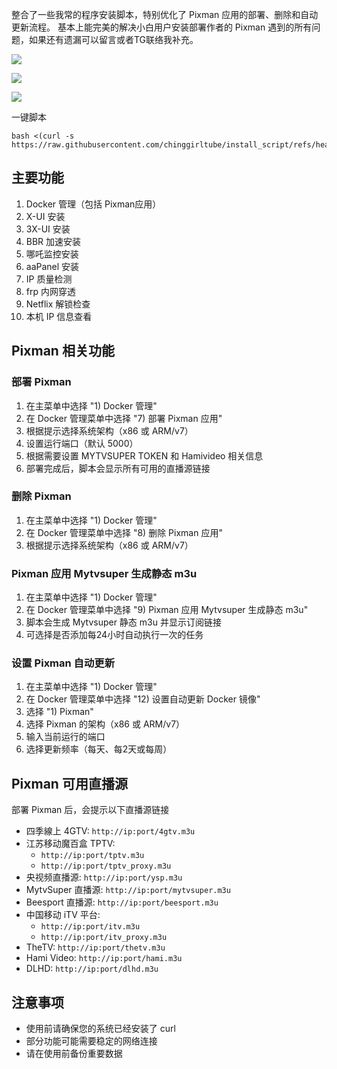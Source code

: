 整合了一些我常的程序安装脚本，特别优化了 Pixman 应用的部署、删除和自动更新流程。
基本上能完美的解决小白用户安装部署作者的 Pixman 遇到的所有问题，如果还有遗漏可以留言或者TG联络我补充。

![](https://img.pixman.cloud/photo/lolee/8153092b-7bba-4db7-929e-bbeeab7f5da1.png?x-oss-process=image%2Fresize%2Cw_1920)

![](https://img.pixman.cloud/photo/lolee/f91d8258-5227-46a4-aa78-994aabe0bba2.png?x-oss-process=image%2Fresize%2Cw_1920)

![](https://img.pixman.cloud/photo/lolee/77acf0e5-a04a-4cf7-9eee-2a327cc65ef4.png?x-oss-process=image%2Fresize%2Cw_1920)


一键脚本

```
bash <(curl -s https://raw.githubusercontent.com/chinggirltube/install_script/refs/heads/main/install_script.sh)
```



## 主要功能

1. Docker 管理（包括 Pixman应用）
2. X-UI 安装
3. 3X-UI 安装
4. BBR 加速安装
5. 哪吒监控安装
6. aaPanel 安装
7. IP 质量检测
8. frp 内网穿透
9. Netflix 解锁检查
10. 本机 IP 信息查看

## Pixman 相关功能

### 部署 Pixman

1. 在主菜单中选择 "1) Docker 管理"
2. 在 Docker 管理菜单中选择 "7) 部署 Pixman 应用"
3. 根据提示选择系统架构（x86 或 ARM/v7）
4. 设置运行端口（默认 5000）
5. 根据需要设置 MYTVSUPER TOKEN 和 Hamivideo 相关信息
6. 部署完成后，脚本会显示所有可用的直播源链接

### 删除 Pixman

1. 在主菜单中选择 "1) Docker 管理"
2. 在 Docker 管理菜单中选择 "8) 删除 Pixman 应用"
3. 根据提示选择系统架构（x86 或 ARM/v7）

### Pixman 应用 Mytvsuper 生成静态 m3u

1. 在主菜单中选择 "1) Docker 管理"
2. 在 Docker 管理菜单中选择 "9) Pixman 应用 Mytvsuper 生成静态 m3u"
3. 脚本会生成 Mytvsuper 静态 m3u 并显示订阅链接
4. 可选择是否添加每24小时自动执行一次的任务

### 设置 Pixman 自动更新

1. 在主菜单中选择 "1) Docker 管理"
2. 在 Docker 管理菜单中选择 "12) 设置自动更新 Docker 镜像"
3. 选择 "1) Pixman"
4. 选择 Pixman 的架构（x86 或 ARM/v7）
5. 输入当前运行的端口
6. 选择更新频率（每天、每2天或每周）

## Pixman 可用直播源

部署 Pixman 后，会提示以下直播源链接

- 四季線上 4GTV: `http://ip:port/4gtv.m3u`
- 江苏移动魔百盒 TPTV: 
  - `http://ip:port/tptv.m3u`
  - `http://ip:port/tptv_proxy.m3u`
- 央视频直播源: `http://ip:port/ysp.m3u`
- MytvSuper 直播源: `http://ip:port/mytvsuper.m3u`
- Beesport 直播源: `http://ip:port/beesport.m3u`
- 中国移动 iTV 平台:
  - `http://ip:port/itv.m3u`
  - `http://ip:port/itv_proxy.m3u`
- TheTV: `http://ip:port/thetv.m3u`
- Hami Video: `http://ip:port/hami.m3u`
- DLHD: `http://ip:port/dlhd.m3u`

## 注意事项

- 使用前请确保您的系统已经安装了 curl
- 部分功能可能需要稳定的网络连接
- 请在使用前备份重要数据


